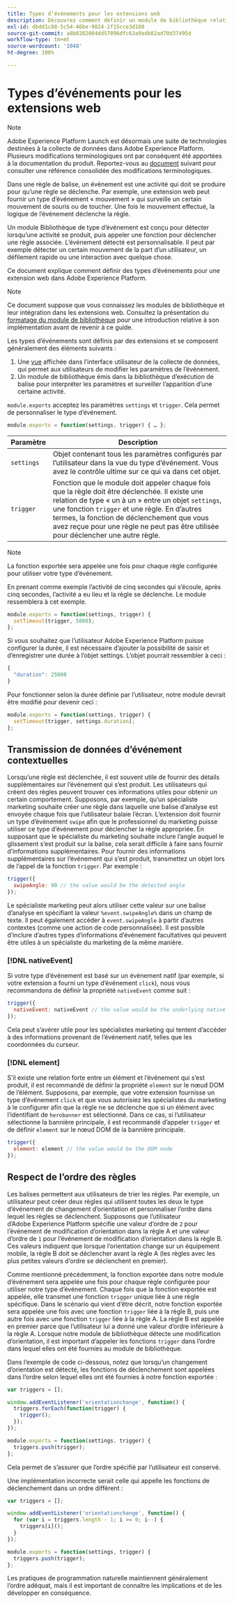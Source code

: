 ```yaml
---
title: Types d’événements pour les extensions web
description: Découvrez comment définir un module de bibliothèque relatif aux types d’événements pour une extension web dans Adobe Experience Platform.
exl-id: dbdd1c88-5c54-46be-9824-2f15cce3d160
source-git-commit: a8b0282004dd57096dfc63a9adb82ad70d37495d
workflow-type: tm+mt
source-wordcount: '1048'
ht-degree: 100%

---
```


# Types d’événements  pour les extensions web

>[!NOTE]
>
>Adobe Experience Platform Launch est désormais une suite de technologies destinées à la collecte de données dans Adobe Experience Platform. Plusieurs modifications terminologiques ont par conséquent été apportées à la documentation du produit. Reportez-vous au [document](../../term-updates.md) suivant pour consulter une référence consolidée des modifications terminologiques.

Dans une règle de balise, un événement est une activité qui doit se produire pour qu’une règle se déclenche. Par exemple, une extension web peut fournir un type d’événement « mouvement » qui surveille un certain mouvement de souris ou de toucher. Une fois le mouvement effectué, la logique de l’événement déclenche la règle.

Un module Bibliothèque de type d’événement est conçu pour détecter lorsqu’une activité se produit, puis appeler une fonction pour déclencher une règle associée. L’événement détecté est personnalisable. Il peut par exemple détecter un certain mouvement de la part d’un utilisateur, un défilement rapide ou une interaction avec quelque chose.

Ce document explique comment définir des types d’événements pour une extension web dans Adobe Experience Platform.

>[!NOTE]
>
>Ce document suppose que vous connaissez les modules de bibliothèque et leur intégration dans les extensions web. Consultez la présentation du [formatage du module de bibliothèque](./format.md) pour une introduction relative à son implémentation avant de revenir à ce guide.

Les types d’événements sont définis par des extensions et se composent généralement des éléments suivants :

1. Une [vue](./views.md) affichée dans l’interface utilisateur de la collecte de données, qui permet aux utilisateurs de modifier les paramètres de l’événement.
2. Un module de bibliothèque émis dans la bibliothèque d’exécution de balise pour interpréter les paramètres et surveiller l’apparition d’une certaine activité.

`module.exports` acceptez les paramètres `settings` et `trigger`. Cela permet de personnaliser le type d’événement.

```js
module.exports = function(settings, trigger) { … };
```

| Paramètre | Description |
| --- | --- |
| `settings` | Objet contenant tous les paramètres configurés par l’utilisateur dans la vue du type d’événement. Vous avez le contrôle ultime sur ce qui va dans cet objet. |
| `trigger` | Fonction que le module doit appeler chaque fois que la règle doit être déclenchée. Il existe une relation de type « un à un » entre un objet `settings`, une fonction `trigger` et une règle. En d’autres termes, la fonction de déclenchement que vous avez reçue pour une règle ne peut pas être utilisée pour déclencher une autre règle. |

>[!NOTE]
>
>La fonction exportée sera appelée une fois pour chaque règle configurée pour utiliser votre type d’événement.

En prenant comme exemple l’activité de cinq secondes qui s’écoule, après cinq secondes, l’activité a eu lieu et la règle se déclenche. Le module ressemblera à cet exemple.

```js
module.exports = function(settings, trigger) {
  setTimeout(trigger, 5000);
};
```

Si vous souhaitez que l’utilisateur Adobe Experience Platform puisse configurer la durée, il est nécessaire d’ajouter la possibilité de saisir et d’enregistrer une durée à l’objet settings. L’objet pourrait ressembler à ceci :

```js
{
  "duration": 25000
}
```

Pour fonctionner selon la durée définie par l’utilisateur, notre module devrait être modifié pour devenir ceci :

```js
module.exports = function(settings, trigger) {
  setTimeout(trigger, settings.duration);
};
```

## Transmission de données d’événement contextuelles

Lorsqu’une règle est déclenchée, il est souvent utile de fournir des détails supplémentaires sur l’événement qui s’est produit. Les utilisateurs qui créent des règles peuvent trouver ces informations utiles pour obtenir un certain comportement. Supposons, par exemple, qu’un spécialiste marketing souhaite créer une règle dans laquelle une balise d’analyse est envoyée chaque fois que l’utilisateur balaie l’écran. L’extension doit fournir un type d’événement `swipe` afin que le professionnel du marketing puisse utiliser ce type d’événement pour déclencher la règle appropriée. En supposant que le spécialiste du marketing souhaite inclure l’angle auquel le glissement s’est produit sur la balise, cela serait difficile à faire sans fournir d’informations supplémentaires. Pour fournir des informations supplémentaires sur l’événement qui s’est produit, transmettez un objet lors de l’appel de la fonction `trigger`. Par exemple :

```js
trigger({
  swipeAngle: 90 // the value would be the detected angle
});
```

Le spécialiste marketing peut alors utiliser cette valeur sur une balise d’analyse en spécifiant la valeur `%event.swipeAngle%` dans un champ de texte. Il peut également accéder à `event.swipeAngle` à partir d’autres contextes (comme une action de code personnalisée). Il est possible d’inclure d’autres types d’informations d’événement facultatives qui peuvent être utiles à un spécialiste du marketing de la même manière.

### [!DNL nativeEvent]

Si votre type d’événement est basé sur un événement natif (par exemple, si votre extension a fourni un type d’événement `click`), nous vous recommandons de définir la propriété `nativeEvent` comme suit :

```js
trigger({
  nativeEvent: nativeEvent // the value would be the underlying native event
});
```

Cela peut s’avérer utile pour les spécialistes marketing qui tentent d’accéder à des informations provenant de l’événement natif, telles que les coordonnées du curseur.

### [!DNL element]

S’il existe une relation forte entre un élément et l’événement qui s’est produit, il est recommandé de définir la propriété `element` sur le nœud DOM de l’élément. Supposons, par exemple, que votre extension fournisse un type d’événement `click` et que vous autorisiez les spécialistes du marketing à le configurer afin que la règle ne se déclenche que si un élément avec l’identifiant de `herobanner` est sélectionné. Dans ce cas, si l’utilisateur sélectionne la bannière principale, il est recommandé d’appeler `trigger` et de définir `element` sur le nœud DOM de la bannière principale.

```js
trigger({
  element: element // the value would be the DOM node
});
```

## Respect de l’ordre des règles

Les balises permettent aux utilisateurs de trier les règles. Par exemple, un utilisateur peut créer deux règles qui utilisent toutes les deux le type d’événement de changement d’orientation et personnaliser l’ordre dans lequel les règles se déclenchent. Supposons que l’utilisateur d’Adobe Experience Platform spécifie une valeur d’ordre de `2` pour l’événement de modification d’orientation dans la règle A et une valeur d’ordre de `1` pour l’événement de modification d’orientation dans la règle B. Ces valeurs indiquent que lorsque l’orientation change sur un équipement mobile, la règle B doit se déclencher avant la règle A (les règles avec les plus petites valeurs d’ordre se déclenchent en premier).

Comme mentionné précédemment, la fonction exportée dans notre module d’événement sera appelée une fois pour chaque règle configurée pour utiliser notre type d’événement. Chaque fois que la fonction exportée est appelée, elle transmet une fonction `trigger` unique liée à une règle spécifique. Dans le scénario qui vient d’être décrit, notre fonction exportée sera appelée une fois avec une fonction `trigger` liée à la règle B, puis une autre fois avec une fonction `trigger` liée à la règle A. La règle B est appelée en premier parce que l’utilisateur lui a donné une valeur d’ordre inférieure à la règle A. Lorsque notre module de bibliothèque détecte une modification d’orientation, il est important d’appeler les fonctions `trigger` dans l’ordre dans lequel elles ont été fournies au module de bibliothèque.

Dans l’exemple de code ci-dessous, notez que lorsqu’un changement d’orientation est détecté, les fonctions de déclenchement sont appelées dans l’ordre selon lequel elles ont été fournies à notre fonction exportée :

```js
var triggers = [];

window.addEventListener('orientationchange', function() {
  triggers.forEach(function(trigger) {
    trigger();
  });
});

module.exports = function(settings, trigger) {
  triggers.push(trigger);
};
```

Cela permet de s’assurer que l’ordre spécifié par l’utilisateur est conservé.

Une implémentation incorrecte serait celle qui appelle les fonctions de déclenchement dans un ordre différent :

```js
var triggers = [];

window.addEventListener('orientationchange', function() {
  for (var i = triggers.length - 1; i >= 0; i--) {
    triggers[i]();
  }
});

module.exports = function(settings, trigger) {
  triggers.push(trigger);
};
```

Les pratiques de programmation naturelle maintiennent généralement l’ordre adéquat, mais il est important de connaître les implications et de les développer en conséquence.
